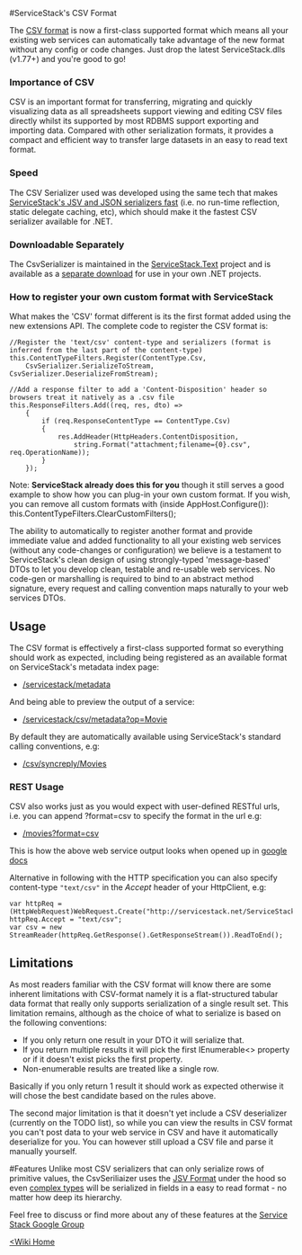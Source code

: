 #ServiceStack's CSV Format

The [CSV format](http://en.wikipedia.org/wiki/Comma-separated_values) is now a first-class supported format which means all your existing web services can automatically take advantage of the new format without any config or code changes. Just drop the latest ServiceStack.dlls (v1.77+) and you're good to go! 

### Importance of CSV
CSV is an important format for transferring, migrating and quickly visualizing data as all spreadsheets support viewing and editing CSV files directly whilst its supported by most RDBMS support exporting and importing data. Compared with other serialization formats, it provides a compact and efficient way to transfer large datasets in an easy to read text format.

### Speed
The CSV Serializer used was developed using the same tech that makes [ServiceStack's JSV and JSON serializers fast](http://www.servicestack.net/benchmarks/NorthwindDatabaseRowsSerialization.100000-times.2010-08-17.html) (i.e. no run-time reflection, static delegate caching, etc), which should make it the fastest CSV serializer available for .NET.

### Downloadable Separately
The CsvSerializer is maintained in the [ServiceStack.Text](~/text-serializers/json-csv-jsv-serializers) project and is available as a [separate download](https://github.com/ServiceStack/ServiceStack.Text/downloads) for use in your own .NET projects.

### How to register your own custom format with ServiceStack
What makes the 'CSV' format different is its the first format added using the new extensions API. The complete code to register the CSV format is:

    //Register the 'text/csv' content-type and serializers (format is inferred from the last part of the content-type)
    this.ContentTypeFilters.Register(ContentType.Csv,
        CsvSerializer.SerializeToStream, CsvSerializer.DeserializeFromStream);

    //Add a response filter to add a 'Content-Disposition' header so browsers treat it natively as a .csv file
    this.ResponseFilters.Add((req, res, dto) =>
        {
            if (req.ResponseContentType == ContentType.Csv)
            {
                res.AddHeader(HttpHeaders.ContentDisposition,
                    string.Format("attachment;filename={0}.csv", req.OperationName));
            }
        });


Note: **ServiceStack already does this for you** though it still serves a good example to show how you can plug-in your own custom format. If you wish, you can remove all custom formats with (inside AppHost.Configure()):
    this.ContentTypeFilters.ClearCustomFilters();
    
The ability to automatically to register another format and provide immediate value and added functionality to all your existing web services (without any code-changes or configuration) we believe is a testament to ServiceStack's clean design of using strongly-typed 'message-based' DTOs to let you develop clean, testable and re-usable web services. No code-gen or marshalling is required to bind to an abstract method signature, every request and calling convention maps naturally to your web services DTOs.


## Usage
The CSV format is effectively a first-class supported format so everything should work as expected, including being registered as an available format on ServiceStack's metadata index page:

* [/servicestack/metadata](http://www.servicestack.net/ServiceStack.MovieRest/servicestack/metadata)

And being able to preview the output of a service:

* [/servicestack/csv/metadata?op=Movie](http://www.servicestack.net/ServiceStack.MovieRest/servicestack/csv/metadata?op=Movie)

By default they are automatically available using ServiceStack's standard calling conventions, e.g:

* [/csv/syncreply/Movies](http://www.servicestack.net/ServiceStack.MovieRest/csv/syncreply/Movies)
    
### REST Usage
CSV also works just as you would expect with user-defined RESTful urls, i.e. you can append ?format=csv to specify the format in the url e.g:

* [/movies?format=csv](http://www.servicestack.net/ServiceStack.MovieRest/movies?format=csv)

This is how the above web service output looks when opened up in [google docs](https://spreadsheets.google.com/pub?key=0AjnFdBrbn8_fdDBwX0Rha04wSTNWZDZlQXctcmp2bVE&hl=en_GB&output=html)


Alternative in following with the HTTP specification you can also specify content-type `"text/csv"` in the *Accept* header of your HttpClient, e.g:

    var httpReq = (HttpWebRequest)WebRequest.Create("http://servicestack.net/ServiceStack.MovieRest/movies");
    httpReq.Accept = "text/csv";
    var csv = new StreamReader(httpReq.GetResponse().GetResponseStream()).ReadToEnd();


## Limitations
As most readers familiar with the CSV format will know there are some inherent limitations with CSV-format namely it is a flat-structured tabular data format that really only supports serialization of a single result set. 
This limitation remains, although as the choice of what to serialize is based on the following conventions: 

* If you only return one result in your DTO it will serialize that.
* If you return multiple results it will pick the first IEnumerable<> property or if it doesn't exist picks the first property.
* Non-enumerable results are treated like a single row.

Basically if you only return 1 result it should work as expected otherwise it will chose the best candidate based on the rules above.

The second major limitation is that it doesn't yet include a CSV deserializer (currently on the TODO list), so while you can view the results in CSV format you can't post data to your web service in CSV and have it automatically deserialize for you. You can however still upload a CSV file and parse it manually yourself.

#Features
Unlike most CSV serializers that can only serialize rows of primitive values, the CsvSeriliaizer uses the [JSV Format](~/text-serializers/jsv-format) under the hood so even [complex types](https://spreadsheets.google.com/pub?key=0AjnFdBrbn8_fdG83eWdGM1lnVW9PMlplcmVDYWtXeVE&hl=en_GB&output=html) will be serialized in fields in a easy to read format - no matter how deep its hierarchy.


Feel free to discuss or find more about any of these features at the [Service Stack Google Group](https://groups.google.com/forum/#!forum/servicestack)

[<Wiki Home](~/framework/home)
